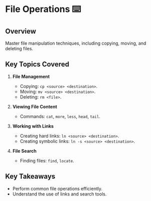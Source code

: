 # File Operations ⌨️

## Overview
Master file manipulation techniques, including copying, moving, and deleting files.

## Key Topics Covered
1. **File Management**
   - Copying: `cp <source> <destination>`.
   - Moving: `mv <source> <destination>`.
   - Deleting: `rm <file>`.

2. **Viewing File Content**
   - Commands: `cat`, `more`, `less`, `head`, `tail`.

3. **Working with Links**
   - Creating hard links: `ln <source> <destination>`.
   - Creating symbolic links: `ln -s <source> <destination>`.

4. **File Search**
   - Finding files: `find`, `locate`.

## Key Takeaways
- Perform common file operations efficiently.
- Understand the use of links and search tools.
